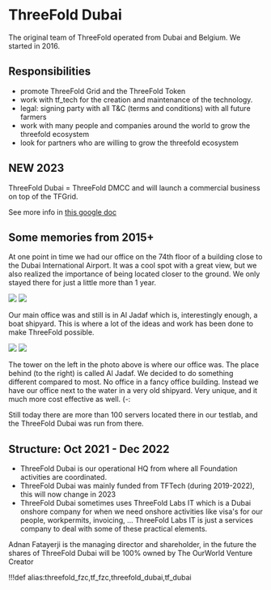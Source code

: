 # ThreeFold Dubai

The original team of ThreeFold operated from Dubai and Belgium. We started in 2016.

## Responsibilities

- promote ThreeFold Grid and the ThreeFold Token
- work with tf_tech for the creation and maintenance of the technology.
- legal: signing party with all T&C (terms and conditions) with all future farmers
- work with many people and companies around the world to grow the threefold ecosystem
- look for partners who are willing to grow the threefold ecosystem

## NEW 2023

ThreeFold Dubai = ThreeFold DMCC and will launch a commercial business on top of the TFGrid.

See more info in [this google doc](https://docs.google.com/document/d/10Ieu1D00vZdVNP9nQESk4WMszAM5vqi8XoWzSBy3xPU/edit)

## Some memories from 2015+

At one point in time we had our office on the 74th floor of a building close to the Dubai International Airport. It was a cool spot with a great view, but we also realized the importance of being located closer to the ground. We only stayed there for just a little more than 1 year.

![](img/view_dubai.jpg)
![](img/dubai_office1.jpg)

Our main office was and still is in Al Jadaf which is, interestingly enough, a boat shipyard. This is where a lot of the ideas and work has been done to make ThreeFold possible.

![](img/al_jadaf.jpg)
![](img/aljadaf2.jpg)

The tower on the left in the photo above is where our office was. The place behind (to the right) is called Al Jadaf. We decided to do something different compared to most. No office in a fancy office building. Instead we have our office next to the water in a very old shipyard. Very unique, and it much more cost effective as well. (-:

Still today there are more than 100 servers located there in our testlab, and the ThreeFold Dubai was run from there.

## Structure: Oct 2021 - Dec 2022

- ThreeFold Dubai is our operational HQ from where all Foundation activities are coordinated.
- ThreeFold Dubai was mainly funded from TFTech (during 2019-2022), this will now change in 2023
- ThreeFold Dubai sometimes uses ThreeFold Labs IT which is a Dubai onshore company for when we need onshore activities like visa's for our people, workpermits, invoicing, ... ThreeFold Labs IT is just a services company to deal with some of these practical elements.

Adnan Fatayerji is the managing director and shareholder, in the future the shares of ThreeFold Dubai will be 100% owned by The OurWorld Venture Creator


!!!def alias:threefold_fzc,tf_fzc,threefold_dubai,tf_dubai

